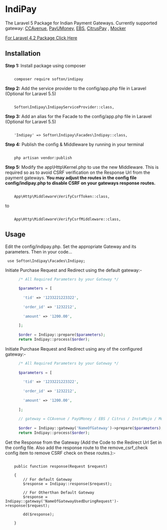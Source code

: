 # IndiPay
The Laravel 5 Package for Indian Payment Gateways. Currently supported gateway: <a href="http://www.ccavenue.com/">CCAvenue</a>, <a href="https://www.payumoney.com/">PayUMoney</a>, <a href="https://www.ebs.in">EBS</a>, <a href="http://www.citruspay.com/">CitrusPay</a> , <a href="http://mocker.in">Mocker</a>

<a href="https://github.com/softon/indipay/tree/laravel4">For Laravel 4.2 Package Click Here</a>

<h2>Installation</h2>
<b>Step 1:</b> Install package using composer
<pre><code>
    composer require softon/indipay
</pre></code>

<b>Step 2:</b> Add the service provider to the config/app.php file in Laravel (Optional for Laravel 5.5)
<pre><code>
    Softon\Indipay\IndipayServiceProvider::class,
</pre></code>

<b>Step 3:</b> Add an alias for the Facade to the config/app.php file in Laravel (Optional for Laravel 5.5)
<pre><code>
    'Indipay' => Softon\Indipay\Facades\Indipay::class,
</pre></code>

<b>Step 4:</b> Publish the config & Middleware by running in your terminal
<pre><code>
    php artisan vendor:publish
</pre></code>

<b>Step 5:</b> Modify the app\Http\Kernel.php to use the new Middleware. 
This is required so as to avoid CSRF verification on the Response Url from the payment gateways.
<b>You may adjust the routes in the config file config/indipay.php to disable CSRF on your gateways response routes.</b>
<pre><code>
    App\Http\Middleware\VerifyCsrfToken::class,
</pre></code>
to
<pre><code>
    App\Http\Middleware\VerifyCsrfMiddleware::class,
</pre></code>

<h2>Usage</h2>

Edit the config/indipay.php. Set the appropriate Gateway and its parameters. Then in your code... <br>
<pre><code> use Softon\Indipay\Facades\Indipay;  </code></pre>
Initiate Purchase Request and Redirect using the default gateway:-
```php 
      /* All Required Parameters by your Gateway */
      
      $parameters = [
      
        'tid' => '1233221223322',
        
        'order_id' => '1232212',
        
        'amount' => '1200.00',
        
      ];
      
      $order = Indipay::prepare($parameters);
      return Indipay::process($order);
```

Initiate Purchase Request and Redirect using any of the configured gateway:-
```php 
      /* All Required Parameters by your Gateway */
      
      $parameters = [
      
        'tid' => '1233221223322',
        
        'order_id' => '1232212',
        
        'amount' => '1200.00',
        
      ];
      
      // gateway = CCAvenue / PayUMoney / EBS / Citrus / InstaMojo / Mocker
      
      $order = Indipay::gateway('NameOfGateway')->prepare($parameters);
      return Indipay::process($order);
```
Get the Response from the Gateway (Add the Code to the Redirect Url Set in the config file. 
Also add the response route to the remove_csrf_check config item to remove CSRF check on these routes.):-
<pre><code> 
    public function response(Request $request)
    
    {
        // For default Gateway
        $response = Indipay::response($request);
        
        // For Otherthan Default Gateway
        $response = Indipay::gateway('NameOfGatewayUsedDuringRequest')->response($request);

        dd($response);
    
    }  
</code></pre>
